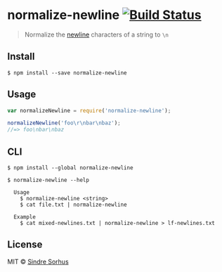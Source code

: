 # normalize-newline [![Build Status](https://travis-ci.org/sindresorhus/normalize-newline.svg?branch=master)](https://travis-ci.org/sindresorhus/normalize-newline)

> Normalize the [newline](http://en.wikipedia.org/wiki/Newline) characters of a string to `\n`


## Install

```
$ npm install --save normalize-newline
```


## Usage

```js
var normalizeNewline = require('normalize-newline');

normalizeNewline('foo\r\nbar\nbaz');
//=> foo\nbar\nbaz
```


## CLI

```
$ npm install --global normalize-newline
```

```
$ normalize-newline --help

  Usage
    $ normalize-newline <string>
    $ cat file.txt | normalize-newline

  Example
    $ cat mixed-newlines.txt | normalize-newline > lf-newlines.txt
```


## License

MIT © [Sindre Sorhus](http://sindresorhus.com)
